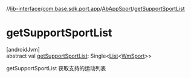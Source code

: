 //[lib-interface](../../../index.md)/[com.base.sdk.port.app](../index.md)/[AbAppSport](index.md)/[getSupportSportList](get-support-sport-list.md)

# getSupportSportList

[androidJvm]\
abstract val [getSupportSportList](get-support-sport-list.md): Single&lt;[List](https://kotlinlang.org/api/latest/jvm/stdlib/kotlin.collections/-list/index.html)&lt;[WmSport](../../com.base.sdk.entity.apps/-wm-sport/index.md)&gt;&gt;

getSupportSportList 获取支持的运动列表
